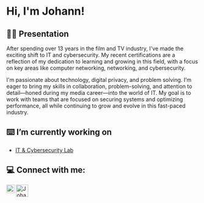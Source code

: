 <h1>Hi, I'm Johann!</a></h1>

<h2>👨‍💻 Presentation</h2>

After spending over 13 years in the film and TV industry, I've made the exciting shift to IT and cybersecurity. My recent certifications are a reflection of my dedication to learning and growing in this field, with a focus on key areas like computer networking, networking, and cybersecurity.

I'm passionate about technology, digital privacy, and problem solving. I’m eager to bring my skills in collaboration, problem-solving, and attention to detail—honed during my media career—into the world of IT. My goal is to work with teams that are focused on securing systems and optimizing performance, all while continuing to grow and evolve in this fast-paced industry.

<h2>⌨️ I’m currently working on</h2>

- [IT & Cybersecurity Lab](https://github.com/JoB231/2025-06-Mission-Inc.-Lab)

<h2> 💻️ Connect with me:</h2>

[<img align="left" alt="JohannBel | LinkedIn" width="22px" src="https://cdn.jsdelivr.net/npm/simple-icons@v3/icons/linkedin.svg" />][linkedin]
[<img align="left" alt="JohannBel | Credly" width="32px" src="https://img.icons8.com/color/512/credly.png" />][credly]

[linkedin]: https://linkedin.com/in/johann-bel-404591282
[credly]: https://www.credly.com/users/johann-bel

<!--
Here are some ideas to get you started:

- 🔭 I’m currently working on ...
- 🌱 I’m currently learning ...
- 👯 I’m looking to collaborate on ...
- 🤔 I’m looking for help with ...
- 💬 Ask me about ...
- 📫 How to reach me: ...
- ⚡ Fun fact: ...
-->

